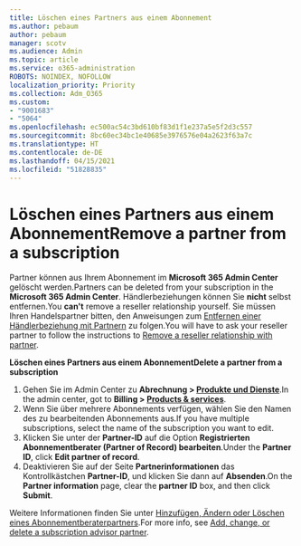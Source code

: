 ```yaml
---
title: Löschen eines Partners aus einem Abonnement
ms.author: pebaum
author: pebaum
manager: scotv
ms.audience: Admin
ms.topic: article
ms.service: o365-administration
ROBOTS: NOINDEX, NOFOLLOW
localization_priority: Priority
ms.collection: Adm_O365
ms.custom:
- "9001683"
- "5064"
ms.openlocfilehash: ec500ac54c3bd610bf83d1f1e237a5e5f2d3c557
ms.sourcegitcommit: 8bc60ec34bc1e40685e3976576e04a2623f63a7c
ms.translationtype: HT
ms.contentlocale: de-DE
ms.lasthandoff: 04/15/2021
ms.locfileid: "51828835"
---
```

# <a name="remove-a-partner-from-a-subscription"></a><span data-ttu-id="c8f3a-102">Löschen eines Partners aus einem Abonnement</span><span class="sxs-lookup"><span data-stu-id="c8f3a-102">Remove a partner from a subscription</span></span>

<span data-ttu-id="c8f3a-103">Partner können aus Ihrem Abonnement im **Microsoft 365 Admin Center** gelöscht werden.</span><span class="sxs-lookup"><span data-stu-id="c8f3a-103">Partners can be deleted from your subscription in the **Microsoft 365 Admin Center**.</span></span> <span data-ttu-id="c8f3a-104">Händlerbeziehungen können Sie **nicht** selbst entfernen.</span><span class="sxs-lookup"><span data-stu-id="c8f3a-104">You **can't** remove a reseller relationship yourself.</span></span> <span data-ttu-id="c8f3a-105">Sie müssen Ihren Handelspartner bitten, den Anweisungen zum [Entfernen einer Händlerbeziehung mit Partnern](https://docs.microsoft.com/partner-center/remove-a-relationship) zu folgen.</span><span class="sxs-lookup"><span data-stu-id="c8f3a-105">You will have to ask your reseller partner to follow the instructions to [Remove a reseller relationship with partner](https://docs.microsoft.com/partner-center/remove-a-relationship).</span></span>

<span data-ttu-id="c8f3a-106">**Löschen eines Partners aus einem Abonnement**</span><span class="sxs-lookup"><span data-stu-id="c8f3a-106">**Delete a partner from a subscription**</span></span>

1. <span data-ttu-id="c8f3a-107">Gehen Sie im Admin Center zu **Abrechnung > [Produkte und Dienste](https://go.microsoft.com/fwlink/p/?linkid=842054)**.</span><span class="sxs-lookup"><span data-stu-id="c8f3a-107">In the admin center, got to **Billing > [Products & services](https://go.microsoft.com/fwlink/p/?linkid=842054)**.</span></span>
2. <span data-ttu-id="c8f3a-108">Wenn Sie über mehrere Abonnements verfügen, wählen Sie den Namen des zu bearbeitenden Abonnements aus.</span><span class="sxs-lookup"><span data-stu-id="c8f3a-108">If you have multiple subscriptions, select the name of the subscription you want to edit.</span></span>
3. <span data-ttu-id="c8f3a-109">Klicken Sie unter der **Partner-ID** auf die Option **Registrierten Abonnementberater (Partner of Record) bearbeiten**.</span><span class="sxs-lookup"><span data-stu-id="c8f3a-109">Under the **Partner ID**, click **Edit partner of record**.</span></span>
4. <span data-ttu-id="c8f3a-110">Deaktivieren Sie auf der Seite **Partnerinformationen** das Kontrollkästchen **Partner-ID**, und klicken Sie dann auf **Absenden**.</span><span class="sxs-lookup"><span data-stu-id="c8f3a-110">On the **Partner information** page, clear the **partner ID** box, and then click **Submit**.</span></span>

<span data-ttu-id="c8f3a-111">Weitere Informationen finden Sie unter [Hinzufügen, Ändern oder Löschen eines Abonnementberaterpartners](https://docs.microsoft.com/microsoft-365/admin/misc/add-partner?view=o365-worldwide).</span><span class="sxs-lookup"><span data-stu-id="c8f3a-111">For more info, see [Add, change, or delete a subscription advisor partner](https://docs.microsoft.com/microsoft-365/admin/misc/add-partner?view=o365-worldwide).</span></span>
